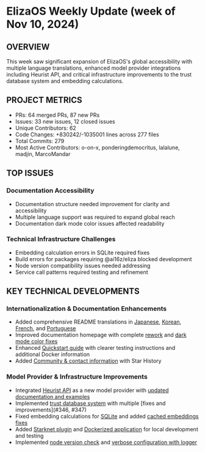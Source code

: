 # ElizaOS Weekly Update (week of Nov 10, 2024)

## OVERVIEW
This week saw significant expansion of ElizaOS's global accessibility with multiple language translations, enhanced model provider integrations including Heurist API, and critical infrastructure improvements to the trust database system and embedding calculations.

## PROJECT METRICS
- PRs: 64 merged PRs, 87 new PRs
- Issues: 33 new issues, 12 closed issues
- Unique Contributors: 62
- Code Changes: +830242/-1035001 lines across 277 files
- Total Commits: 279
- Most Active Contributors: o-on-x, ponderingdemocritus, lalalune, madjin, MarcoMandar

## TOP ISSUES

### Documentation Accessibility
- Documentation structure needed improvement for clarity and accessibility
- Multiple language support was required to expand global reach
- Documentation dark mode color issues affected readability

### Technical Infrastructure Challenges
- Embedding calculation errors in SQLite required fixes
- Build errors for packages requiring @ai16z/eliza blocked development
- Node version compatibility issues needed addressing
- Service call patterns required testing and refinement

## KEY TECHNICAL DEVELOPMENTS

### Internationalization & Documentation Enhancements
- Added comprehensive README translations in [Japanese](#307), [Korean](#312), [French](#312), and [Portuguese](#320)
- Improved documentation homepage with complete [rework](#280) and [dark mode color fixes](#266)
- Enhanced [Quickstart guide](#334) with clearer testing instructions and additional Docker information
- Added [Community & contact information](#353) with Star History

### Model Provider & Infrastructure Improvements
- Integrated [Heurist API](#335) as a new model provider with [updated documentation and examples](#339)
- Implemented [trust database system](#349) with multiple [fixes and improvements](#346, #347)
- Fixed embedding calculations for [SQLite](#261) and added [cached embeddings fixes](#262)
- Added [Starknet plugin](#287) and [Dockerized application](#293) for local development and testing
- Implemented [node version check](#299) and [verbose configuration with logger](#249)